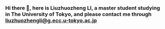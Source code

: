 ### Hi there 👋, here is Liuzhuozheng LI, a master student studying in The University of Tokyo, and please contact me through liuzhuozhengli@g.ecc.u-tokyo.ac.jp

<!--
**liuzhuozheng-LI/liuzhuozheng-LI** is a ✨ _special_ ✨ repository because its `README.md` (this file) appears on your GitHub profile.

Here are some ideas to get you started:

- 🔭 I’m currently a master student studying in The University of Tokyo, and I got my bachelor degree from Xi'an Jiaotong University,
- Please contact me through liuzhuozhengli@g.ecc.u-tokyo.ac.jp
